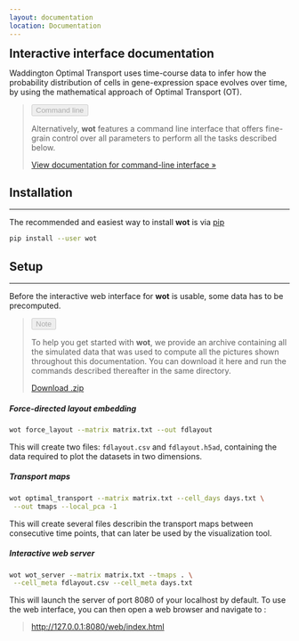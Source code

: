 ```yaml
---
layout: documentation
location: Documentation
---
```


<b class="py-3 text-center" style="font-size: 150%; display: block">Interactive interface documentation</b>

Waddington Optimal Transport uses time-course data to infer how the
probability distribution of cells in gene-expression space evolves
over time, by using the mathematical approach of Optimal Transport (OT).

> <button class="btn-success rounded border-0 px-3 py-1" disabled>Command line</button>
>
> Alternatively, **wot** features a command line interface that offers fine-grain
> control over all parameters to perform all the tasks described below.
>
> <div class="center-block text-center py-2">
>   <a class="nounderline btn-outline-secondary btn-md rounded border px-3 py-2"
>      role="button" href="{{site.baseurl}}/cli_documentation">
>      View documentation for command-line interface &raquo;
>   </a>
> </div>
>

## Installation ##
------------------

The recommended and easiest way to install **wot** is via [pip][pip-install]

```sh
pip install --user wot
```

## Setup ##
-----------

Before the interactive web interface for **wot** is usable, some data has to
be precomputed.

> <button class="btn-info rounded border-0 px-3 py-1" disabled>Note</button>
>
> To help you get started with **wot**, we provide an archive containing all
> the simulated data that was used to compute all the pictures shown throughout
> this documentation. You can download it here and run the commands described
> thereafter in the same directory.
>
> <div class="center-block text-center py-2"><a class="nounderline btn-outline-secondary btn-lg border px-4 py-2" role="button" href="#">Download .zip</a></div>

##### Force-directed layout embedding #####

```sh
wot force_layout --matrix matrix.txt --out fdlayout
```

This will create two files: `fdlayout.csv` and `fdlayout.h5ad`,
containing the data required to plot the datasets in two dimensions.

##### Transport maps #####

```sh
wot optimal_transport --matrix matrix.txt --cell_days days.txt \
 --out tmaps --local_pca -1
```

This will create several files describin the transport maps
between consecutive time points, that can later be used
by the visualization tool.


##### Interactive web server #####

```sh
wot wot_server --matrix matrix.txt --tmaps . \
 --cell_meta fdlayout.csv --cell_meta days.txt
```

This will launch the server of port 8080 of your localhost by default.
To use the web interface, you can then open a web browser and navigate to :

> <http://127.0.0.1:8080/web/index.html>

[pip-install]: https://pip.pypa.io/en/stable/installing/
